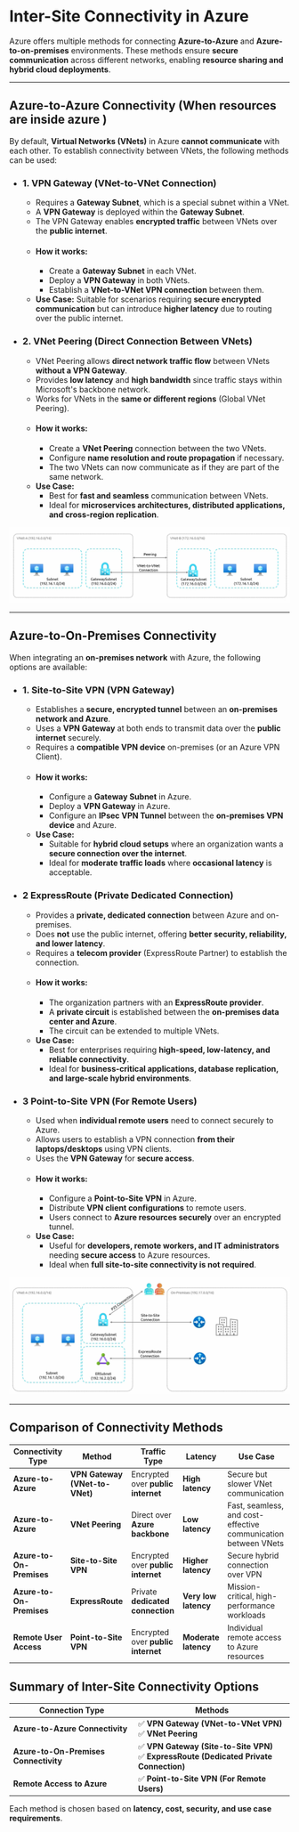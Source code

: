 
# **Inter-Site Connectivity in Azure**  

Azure offers multiple methods for connecting **Azure-to-Azure** and **Azure-to-on-premises** environments. These methods ensure **secure communication** across different networks, enabling **resource sharing and hybrid cloud deployments**.  


---
## **Azure-to-Azure Connectivity (When resources are inside azure )**  

By default, **Virtual Networks (VNets)** in Azure **cannot communicate** with each other. To establish connectivity between VNets, the following methods can be used:  

- ### **1. VPN Gateway (VNet-to-VNet Connection)**  

    - Requires a **Gateway Subnet**, which is a special subnet within a VNet.  
    - A **VPN Gateway** is deployed within the **Gateway Subnet**.  
    - The VPN Gateway enables **encrypted traffic** between VNets over the **public internet**.  
    - #### **How it works:**  
        - Create a **Gateway Subnet** in each VNet.  
        - Deploy a **VPN Gateway** in both VNets.  
        - Establish a **VNet-to-VNet VPN connection** between them.  
    - **Use Case:** Suitable for scenarios requiring **secure encrypted communication** but can introduce **higher latency** due to routing over the public internet.  


- ### **2. VNet Peering (Direct Connection Between VNets)**  

    - VNet Peering allows **direct network traffic flow** between VNets **without a VPN Gateway**.  
    - Provides **low latency** and **high bandwidth** since traffic stays within Microsoft's backbone network.  
    - Works for VNets in the **same or different regions** (Global VNet Peering).  
    - #### **How it works:**  
        - Create a **VNet Peering** connection between the two VNets.  
        - Configure **name resolution and route propagation** if necessary.  
        - The two VNets can now communicate as if they are part of the same network.  
    - **Use Case:**  
        - Best for **fast and seamless** communication between VNets.  
        - Ideal for **microservices architectures, distributed applications, and cross-region replication**.  

![alt text](images/azureintersite.png)

---
## **Azure-to-On-Premises Connectivity**  

When integrating an **on-premises network** with Azure, the following options are available:  

- ### **1. Site-to-Site VPN (VPN Gateway)**  
    - Establishes a **secure, encrypted tunnel** between an **on-premises network and Azure**.  
    - Uses a **VPN Gateway** at both ends to transmit data over the **public internet** securely.  
    - Requires a **compatible VPN device** on-premises (or an Azure VPN Client).  
    - #### **How it works:**  
        - Configure a **Gateway Subnet** in Azure.  
        - Deploy a **VPN Gateway** in Azure.  
        - Configure an **IPsec VPN Tunnel** between the **on-premises VPN device** and Azure.  
    - **Use Case:**  
        - Suitable for **hybrid cloud setups** where an organization wants a **secure connection over the internet**.  
        - Ideal for **moderate traffic loads** where **occasional latency** is acceptable.  

- ### **2 ExpressRoute (Private Dedicated Connection)**  
    - Provides a **private, dedicated connection** between Azure and on-premises.  
    - Does **not** use the public internet, offering **better security, reliability, and lower latency**.  
    - Requires a **telecom provider** (ExpressRoute Partner) to establish the connection.  
    - #### **How it works:**  
        - The organization partners with an **ExpressRoute provider**.  
        - A **private circuit** is established between the **on-premises data center and Azure**.  
        - The circuit can be extended to multiple VNets.  
    - **Use Case:**  
        - Best for enterprises requiring **high-speed, low-latency, and reliable connectivity**.  
        - Ideal for **business-critical applications, database replication, and large-scale hybrid environments**.  

- ### **3 Point-to-Site VPN (For Remote Users)**  
    - Used when **individual remote users** need to connect securely to Azure.  
    - Allows users to establish a VPN connection **from their laptops/desktops** using VPN clients.  
    - Uses the **VPN Gateway** for **secure access**.  
    - #### **How it works:**  
        - Configure a **Point-to-Site VPN** in Azure.  
        - Distribute **VPN client configurations** to remote users.  
        - Users connect to **Azure resources securely** over an encrypted tunnel.  
    - **Use Case:**  
        - Useful for **developers, remote workers, and IT administrators** needing **secure access** to Azure resources.  
        - Ideal when **full site-to-site connectivity is not required**.  

![alt text](images/azureonprem.png)

---

## **Comparison of Connectivity Methods**  

| **Connectivity Type** | **Method** | **Traffic Type** | **Latency** | **Use Case** |
|----------------------|------------|----------------|------------|-------------|
| **Azure-to-Azure** | **VPN Gateway (VNet-to-VNet)** | Encrypted over **public internet** | **High latency** | Secure but slower VNet communication |
| **Azure-to-Azure** | **VNet Peering** | Direct over **Azure backbone** | **Low latency** | Fast, seamless, and cost-effective communication between VNets |
| **Azure-to-On-Premises** | **Site-to-Site VPN** | Encrypted over **public internet** | **Higher latency** | Secure hybrid connection over VPN |
| **Azure-to-On-Premises** | **ExpressRoute** | Private **dedicated connection** | **Very low latency** | Mission-critical, high-performance workloads |
| **Remote User Access** | **Point-to-Site VPN** | Encrypted over **public internet** | **Moderate latency** | Individual remote access to Azure resources |


## **Summary of Inter-Site Connectivity Options**  

| **Connection Type** | **Methods** |
|--------------------|-------------|
| **Azure-to-Azure Connectivity** | ✅ **VPN Gateway (VNet-to-VNet VPN)** <br> ✅ **VNet Peering** |
| **Azure-to-On-Premises Connectivity** | ✅ **VPN Gateway (Site-to-Site VPN)** <br> ✅ **ExpressRoute (Dedicated Private Connection)** |
| **Remote Access to Azure** | ✅ **Point-to-Site VPN (For Remote Users)** |

Each method is chosen based on **latency, cost, security, and use case requirements**.